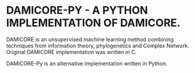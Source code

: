 
# DAMICORE-PY - A PYTHON IMPLEMENTATION OF DAMICORE.

 
 DAMICORE is an unsupervised machine learning method combining techniques from
 information theory,  phylogenetics and Complex Network.  Original DAMICORE 
 implementation was written in C. 

 DAMICORE-Py is an alternative implementation written in Python.



